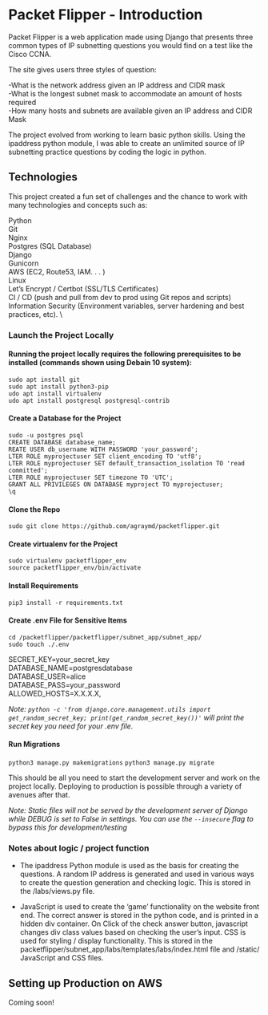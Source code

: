 # **Packet Flipper - Introduction**
Packet Flipper is a web application made using Django that presents three common types of IP subnetting questions you would find on a test like the Cisco CCNA. 

The site gives users three styles of question: 

-What is the network address given an IP address and CIDR mask  
-What is the longest subnet mask to accommodate an amount of hosts required  
-How many hosts and subnets are available given an IP address and CIDR Mask  

The project evolved from working to learn basic python skills. Using the ipaddress python module, I was able to create an unlimited source of IP subnetting practice questions by coding the logic in python. 

## **Technologies**

This project created a fun set of challenges and the chance to work with many technologies and concepts such as: 

Python \
Git \
Nginx \
Postgres (SQL Database) \
Django \
Gunicorn \
AWS (EC2, Route53, IAM. . . ) \
Linux \
Let’s Encrypt / Certbot (SSL/TLS Certificates) \
CI / CD (push and pull from dev to prod using Git repos and scripts) \
Information Security (Environment variables, server hardening and best practices, etc). \





### **Launch the Project Locally**
#### **Running the project locally requires the following prerequisites to be installed (commands shown using Debain 10 system):** 

`sudo apt install git`   
`sudo apt install python3-pip`  
`udo apt install virtualenv`   
`udo apt install postgresql postgresql-contrib`   

#### **Create a Database for the Project**
`sudo -u postgres psql`  
`CREATE DATABASE database_name;`  
`REATE USER db_username WITH PASSWORD 'your_password';`  
`LTER ROLE myprojectuser SET client_encoding TO 'utf8';`  
`LTER ROLE myprojectuser SET default_transaction_isolation TO 'read committed';`  
`LTER ROLE myprojectuser SET timezone TO 'UTC';`  
`GRANT ALL PRIVILEGES ON DATABASE myproject TO myprojectuser;`  
`\q`  

#### **Clone the Repo**
`sudo git clone https://github.com/agraymd/packetflipper.git`

#### **Create virtualenv for the Project**
`sudo virtualenv packetflipper_env`  
`source packetflipper_env/bin/activate`  

#### **Install Requirements**
`pip3 install -r requirements.txt`  
 
#### **Create .env File for Sensitive Items**  
`cd /packetflipper/packetflipper/subnet_app/subnet_app/`  
`sudo touch ./.env`  

SECRET_KEY=your_secret_key  
DATABASE_NAME=postgresdatabase                               
DATABASE_USER=alice                                          
DATABASE_PASS=your_password                        
ALLOWED_HOSTS=X.X.X.X,  

*Note: `python -c 'from django.core.management.utils import get_random_secret_key; print(get_random_secret_key())'` will print the secret key you need for your .env file.*

#### **Run Migrations**
`python3 manage.py makemigrations`
`python3 manage.py migrate`

This should be all you need to start the development server and work on the project locally. Deploying to production is possible through a variety of avenues after that. 

*Note: Static files will not be served by the development server of Django while DEBUG is set to False in settings. You can use the  `--insecure` flag to bypass this for development/testing*


### **Notes about logic / project function**
- The ipaddress Python module is used as the basis for creating the questions. A random IP address is generated and used in various ways to create the question generation and checking logic. This is stored in the /labs/views.py file. 


- JavaScript is used to create the ‘game’ functionality on the website front end. The correct answer is stored in the python code, and is printed in a hidden div container. On Click of the check answer button, javascript changes div class values based on checking the user’s input. CSS is used for styling / display functionality. This is stored in the packetflipper/subnet_app/labs/templates/labs/index.html file and /static/ JavaScript and CSS files.


## **Setting up Production on AWS**
Coming soon!




